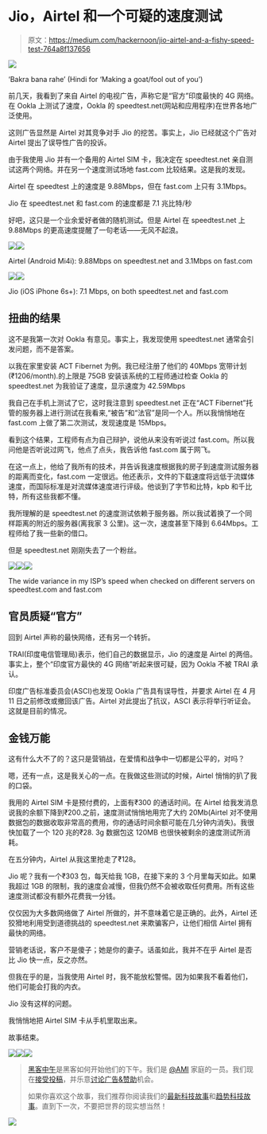 # Jio，Airtel 和一个可疑的速度测试

> 原文：<https://medium.com/hackernoon/jio-airtel-and-a-fishy-speed-test-764a8f137656>

![](img/399e502fe21c663baf6f16fb5a7c5414.png)

‘Bakra bana rahe’ (Hindi for ‘Making a goat/fool out of you’)

前几天，我看到了来自 Airtel 的电视广告，声称它是“官方”印度最快的 4G 网络。在 Ookla 上测试了速度，Ookla 的 speedtest.net(网站和应用程序)在世界各地广泛使用。

这则广告显然是 Airtel 对其竞争对手 Jio 的挖苦。事实上，Jio 已经就这个广告对 Airtel 提出了误导性广告的投诉。

由于我使用 Jio 并有一个备用的 Airtel SIM 卡，我决定在 speedtest.net 亲自测试这两个网络。并在另一个速度测试场地 fast.com 比较结果。这是我的发现。

Airtel 在 speedtest 上的速度是 9.88Mbps，但在 fast.com 上只有 3.1Mbps。

Jio 在 speedtest.net 和 fast.com 的速度都是 7.1 兆比特/秒

好吧，这只是一个业余爱好者做的随机测试。但是 Airtel 在 speedtest.net 上 9.88Mbps 的更高速度提醒了一句老话——无风不起浪。

![](img/48cb5a9bdcc6737ffe09c1c8f72868fd.png)![](img/e8b02d87b73d496a567735a459c13abd.png)

Airtel (Android Mi4i): 9.88Mbps on speedtest.net and 3.1Mbps on fast.com

![](img/3fe55ba3cf8065cd47886cbbb09707dc.png)![](img/ceeebfbefcbfd815bfb1e2cc66192ac8.png)

Jio (iOS iPhone 6s+): 7.1 Mbps, on both speedtest.net and fast.com

## 扭曲的结果

这不是我第一次对 Ookla 有意见。事实上，我发现使用 speedtest.net 通常会引发问题，而不是答案。

以我在家里安装 ACT Fibernet 为例。我已经注册了他们的 40Mbps 宽带计划(₹1206/month).的上限是 75GB 安装该系统的工程师通过检查 Ookla 的 speedtest.net 为我验证了速度，显示速度为 42.59Mbps

我自己在手机上测试了它，这时我注意到 speedtest.net 正在“ACT Fibernet”托管的服务器上进行测试在我看来,“被告”和“法官”是同一个人。所以我悄悄地在 fast.com 上做了第二次测试，发现速度是 15Mbps。

看到这个结果，工程师有点为自己辩护，说他从来没有听说过 fast.com。所以我问他是否听说过网飞，他点了点头，我告诉他 fast.com 属于网飞。

在这一点上，他给了我所有的技术，并告诉我速度根据我的房子到速度测试服务器的距离而变化，fast.com 一定很远。他还表示，文件的下载速度将远低于流媒体速度，而国际标准是对流媒体速度进行评级。他谈到了字节和比特，kpb 和千比特，所有这些我都不懂。

我所理解的是 speedtest.net 的速度测试依赖于服务器。所以我试着换了一个同样距离的附近的服务器(离我家 3 公里)。这一次，速度甚至下降到 6.64Mbps。工程师给了我一些新的借口。

但是 speedtest.net 刚刚失去了一个粉丝。

![](img/b0c3887ae12ead7a6953b1587b7a3f50.png)![](img/23aaa6118b46129142563f0d78cd57c1.png)![](img/8d615cde40d8961e5c7672200dc5b488.png)

The wide variance in my ISP’s speed when checked on different servers on speedtest.com and fast.com

## 官员质疑“官方”

回到 Airtel 声称的最快网络，还有另一个转折。

TRAI(印度电信管理局)表示，他们自己的数据显示，Jio 的速度是 Airtel 的两倍。事实上，整个“印度官方最快的 4G 网络”听起来很可疑，因为 Ookla 不被 TRAI 承认。

印度广告标准委员会(ASCI)也发现 Ookla 广告具有误导性，并要求 Airtel 在 4 月 11 日之前修改或撤回该广告。Airtel 对此提出了抗议，ASCI 表示将举行听证会。这就是目前的情况。

## 金钱万能

这有什么大不了的？这只是营销战，在爱情和战争中一切都是公平的，对吗？

嗯，还有一点，这是我关心的一点。在我做这些测试的时候，Airtel 悄悄的扒了我的口袋。

我用的 Airtel SIM 卡是预付费的，上面有₹300 的通话时间。在 Airtel 给我发消息说我的余额下降到₹200.之前，速度测试悄悄地用完了大约 20Mb(Airtel 对不使用数据包的数据收取非常高的费用，你的通话时间余额可能在几分钟内消失)。我很快加载了一个 120 兆的₹28\. 3g 数据包这 120MB 也很快被剩余的速度测试所消耗。

在五分钟内，Airtel 从我这里抢走了₹128。

Jio 呢？我有一个₹303 包，每天给我 1GB，在接下来的 3 个月里每天如此。如果我超过 1GB 的限制，我的速度会减慢，但我仍然不会被收取任何费用。所有这些速度测试都没有额外花费我一分钱。

仅仅因为大多数网络做了 Airtel 所做的，并不意味着它是正确的。此外，Airtel 还狡猾地利用受到道德挑战的 speedtest.net 来欺骗客户，让他们相信 Airtel 拥有最快的网络。

营销老话说，客户不是傻子；她是你的妻子。话虽如此，我并不在乎 Airtel 是否比 Jio 快一点，反之亦然。

但我在乎的是，当我使用 Airtel 时，我不能放松警惕。因为如果我不看着他们，他们可能会打我的内衣。

Jio 没有这样的问题。

我悄悄地把 Airtel SIM 卡从手机里取出来。

故事结束。

[![](img/50ef4044ecd4e250b5d50f368b775d38.png)](http://bit.ly/HackernoonFB)[![](img/979d9a46439d5aebbdcdca574e21dc81.png)](https://goo.gl/k7XYbx)[![](img/2930ba6bd2c12218fdbbf7e02c8746ff.png)](https://goo.gl/4ofytp)

> [黑客中午](http://bit.ly/Hackernoon)是黑客如何开始他们的下午。我们是 [@AMI](http://bit.ly/atAMIatAMI) 家庭的一员。我们现在[接受投稿](http://bit.ly/hackernoonsubmission)，并乐意[讨论广告&赞助](mailto:partners@amipublications.com)机会。
> 
> 如果你喜欢这个故事，我们推荐你阅读我们的[最新科技故事](http://bit.ly/hackernoonlatestt)和[趋势科技故事](https://hackernoon.com/trending)。直到下一次，不要把世界的现实想当然！

![](img/be0ca55ba73a573dce11effb2ee80d56.png)